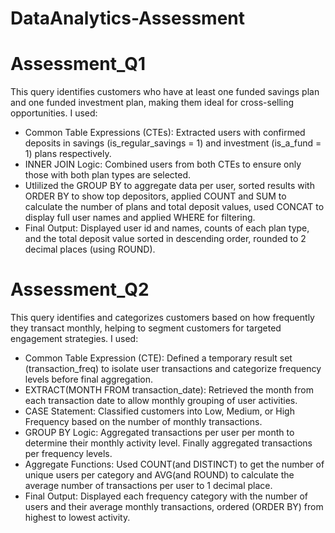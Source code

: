 # DataAnalytics-Assessment
# Assessment_Q1
This query identifies customers who have at least one funded savings plan and one funded investment plan, making them ideal for cross-selling opportunities. I used:

- Common Table Expressions (CTEs): Extracted users with confirmed deposits in savings (is_regular_savings = 1) and investment (is_a_fund = 1) plans respectively.
- INNER JOIN Logic: Combined users from both CTEs to ensure only those with both plan types are selected.
- Utlilized the GROUP BY to aggregate data per user, sorted results with ORDER BY to show top depositors, applied COUNT and SUM to calculate the number of plans and total deposit values, used CONCAT to display full user names and applied WHERE for filtering.
- Final Output: Displayed user id and names, counts of each plan type, and the total deposit value sorted in descending order, rounded to 2 decimal places (using ROUND).

# Assessment_Q2
This query identifies and categorizes customers based on how frequently they transact monthly, helping to segment customers for targeted engagement strategies. I used:

- Common Table Expression (CTE): Defined a temporary result set (transaction_freq) to isolate user transactions and categorize frequency levels before final aggregation.
- EXTRACT(MONTH FROM transaction_date): Retrieved the month from each transaction date to allow monthly grouping of user activities.
- CASE Statement: Classified customers into Low, Medium, or High Frequency based on the number of monthly transactions.
- GROUP BY Logic: Aggregated transactions per user per month to determine their monthly activity level. Finally aggregated transactions per frequency levels.
- Aggregate Functions: Used COUNT(and DISTINCT) to get the number of unique users per category and AVG(and ROUND) to calculate the average number of transactions per user to 1 decimal place.
- Final Output: Displayed each frequency category with the number of users and their average monthly transactions, ordered (ORDER BY) from highest to lowest activity.
